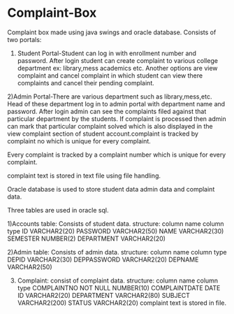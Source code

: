 # Complaint-Box

Complaint box made using java swings and oracle database.
Consists of two portals:

1) Student Portal-Student can log in with enrollment number and  password. 
After login student can create complaint to various college department ex: library,mess academics etc.
Another options are view complaint and cancel complaint in which student can view there complaints and cancel their pending complaint.

2)Admin Portal-There are various department such as library,mess,etc. 
Head of these department log in to admin portal with department name and password.
After login admin can see the complaints filed against that particular department by the students.
If complaint is processed then admin can mark that particular complaint solved which is also displayed
in the view complaint section of student account.complaint is tracked by complaint no which is unique for every complaint.

Every complaint is tracked by a complaint number which is unique for every complaint.

complaint text is stored in text file using file handling.

Oracle database is used to store student data admin data and complaint data.

Three tables are used in oracle sql.

1)Accounts table: Consists of student data.
       structure: column name        column type
                   ID                VARCHAR2(20)
                   PASSWORD          VARCHAR2(50)
                   NAME              VARCHAR2(30)
                   SEMESTER          NUMBER(2)
                   DEPARTMENT        VARCHAR2(20)

2)Admin table: Consists of admin data.
    structure: column name            column type
                 DEPID                VARCHAR2(30)
                 DEPPASSWORD          VARCHAR2(20)
                 DEPNAME              VARCHAR2(50)
 
 3) Complaint: consist of complaint data.
    structure: column name                column type
               COMPLAINTNO                NOT NULL NUMBER(10)
               COMPLAINTDATE                   DATE
                   ID                     VARCHAR2(20)
                DEPARTMENT                VARCHAR2(80)
                 SUBJECT                  VARCHAR2(200)
                 STATUS                   VARCHAR2(20)
  complaint text is stored in file.
